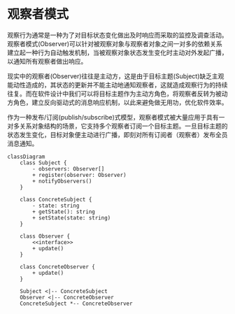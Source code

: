 # 观察者模式

观察行为通常是一种为了对目标状态变化做出及时响应而采取的监控及调查活动。观察者模式(Observer)可以针对被观察对象与观察者对象之间一对多的依赖关系建立起一种行为自动触发机制，当被观察对象状态发生变化时主动对外发起广播，以通知所有观察者做出响应。

现实中的观察者(Observer)往往是主动方，这是由于目标主题(Subject)缺乏主观能动性造成的，其状态的更新并不能主动地通知观察者，这就造成观察行为的持续往复。而在软件设计中我们可以将目标主题作为主动方角色，将观察者反转为被动方角色，建立反向驱动式的消息响应机制，以此来避免做无用功，优化软件效率。

作为一种发布/订阅(publish/subscribe)式模型，观察者模式被大量应用于具有一对多关系对象结构的场景，它支持多个观察者订阅一个目标主题。一旦目标主题的状态发生变化，目标对象便主动进行广播，即刻对所有订阅者（观察者）发布全员消息通知。

```mermaid
classDiagram
    class Subject {
        - observers: Observer[]
        + register(observer: Observer)
        + notifyObservers()
    }

    class ConcreteSubject {
        - state: string
        + getState(): string
        + setState(state: string)
    }

    class Observer {
        <<interface>>
        + update()
    }

    class ConcreteObserver {
        + update()
    }

    Subject <|-- ConcreteSubject
    Observer <|-- ConcreteObserver
    ConcreteSubject *-- ConcreteObserver

```